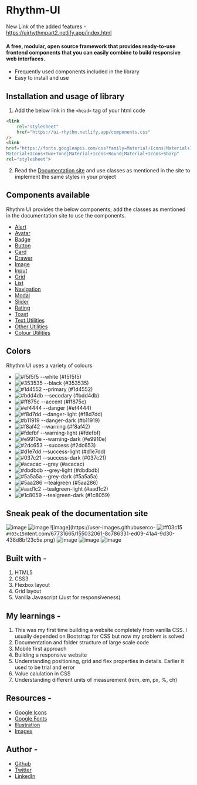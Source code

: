# Rhythm-UI

New Link of the added features - https://uirhythmpart2.netlify.app/index.html

#### A free, modular, open source framework that provides ready-to-use frontend components that you can easily combine to build responsive web interfaces.

- Frequently used components included in the library
- Easy to install and use

## Installation and usage of library 
1. Add the below link in the `<head>` tag of your html code
```html
<link
	rel="stylesheet"
	href="https://ui-rhythm.netlify.app/components.css"
/>
<link
href="https://fonts.googleapis.com/css?family=Material+Icons|Material+Icons+Outlined|
Material+Icons+Two+Tone|Material+Icons+Round|Material+Icons+Sharp"
rel="stylesheet">
```
2. Read the [Documentation site](https://ui-rhythm.netlify.app/index.html) and use classes as mentioned in the site to implement the same styles in your project

## Components available 
Rhythm UI provides the below components; add the classes as mentioned in the documentation site to use the components.
- [Alert](https://ui-rhythm.netlify.app/components/alert/alert.html)
- [Avatar](https://ui-rhythm.netlify.app/components/avatar/avatar.html)
- [Badge](https://ui-rhythm.netlify.app/components/badge/badge.html)
- [Button](https://ui-rhythm.netlify.app/components/button/button.html)
- [Card](https://ui-rhythm.netlify.app/components/card/cards.html)
- [Drawer](https://ui-rhythm.netlify.app/components/drawer/drawer.html)
- [Image](https://ui-rhythm.netlify.app/components/images/images.html)
- [Input](https://ui-rhythm.netlify.app/components/input/input.html)
- [Grid](https://uirhythmpart2.netlify.app/components/grid/grid.html)
- [List](https://ui-rhythm.netlify.app/components/list/lists.html)
- [Navigation](https://ui-rhythm.netlify.app/components/navigation/navigation.html)
- [Modal](https://ui-rhythm.netlify.app/components/modal/modal.html)
- [Slider](https://ui-rhythm.netlify.app/components/slider/slider.html)
- [Rating](https://ui-rhythm.netlify.app/components/rating/rating.html)
- [Toast](https://ui-rhythm.netlify.app/components/toast/toast.html)
- [Text Utilities](https://ui-rhythm.netlify.app/components/typography/typography.html)
- [Other Utilities](https://ui-rhythm.netlify.app/components/utilities/utilities.html)
- [Colour Utilities](https://ui-rhythm.netlify.app/components/colours/colors.html)

## Colors
Rhythm UI uses a variety of colours
- ![#f5f5f5](https://via.placeholder.com/15/f5f5f5/000000?text=+) --white (#f5f5f5)
- ![#353535](https://via.placeholder.com/15/353535/000000?text=+) --black (#353535)
- ![#1d4552](https://via.placeholder.com/15/1d4552/000000?text=+) --primary (#1d4552)
- ![#bdd4db](https://via.placeholder.com/15/bdd4db/000000?text=+) --secodary (#bdd4db)
- ![#ff875c](https://via.placeholder.com/15/ff875c/000000?text=+) --accent (#ff875c)
- ![#ef4444](https://via.placeholder.com/15/ef4444/000000?text=+) --danger (#ef4444)
- ![#f8d7dd](https://via.placeholder.com/15/f8d7dd/000000?text=+) --danger-light (#f8d7dd)
- ![#b11919](https://via.placeholder.com/15/b11919/000000?text=+) --danger-dark (#b11919)
- ![#f8af42](https://via.placeholder.com/15/f8af42/000000?text=+) --warning (#f8af42)
- ![#fdefbf](https://via.placeholder.com/15/fdefbf/000000?text=+) --warning-light (#fdefbf)
- ![#e9910e](https://via.placeholder.com/15/e9910e/000000?text=+) --warning-dark (#e9910e)
- ![#2dc653](https://via.placeholder.com/15/2dc653/000000?text=+) --success (#2dc653)
- ![#d1e7dd](https://via.placeholder.com/15/d1e7dd/000000?text=+) --success-light (#d1e7dd)
- ![#037c21](https://via.placeholder.com/15/037c21/000000?text=+) --success-dark (#037c21)
- ![#acacac](https://via.placeholder.com/15/acacac/000000?text=+) --grey (#acacac)
- ![#dbdbdb](https://via.placeholder.com/15/dbdbdb/000000?text=+) --grey-light (#dbdbdb)
- ![#5a5a5a](https://via.placeholder.com/15/5a5a5a/000000?text=+) --grey-dark (#5a5a5a)
- ![#5aa286](https://via.placeholder.com/15/5aa286/000000?text=+) --tealgreen (#5aa286)
- ![#aad1c2](https://via.placeholder.com/15/aad1c2/000000?text=+) --tealgreen-light (#aad1c2)
- ![#1c8059](https://via.placeholder.com/15/1c8059/000000?text=+) --tealgreen-dark (#1c8059)

## Sneak peak of the documentation site
![image](https://user-images.githubusercontent.com/67731665/155031858-183885ad-2220-4208-baae-3bd8642ed10d.png)
![image](https://user-images.githubusercontent.com/67731665/155031980-6a1e94fd-36e3-4f4b-b8ce-952c2fb1a5f1.png)
![image](https://user-images.githubuserco- ![#f03c15](https://via.placeholder.com/15/f03c15/000000?text=+) `#f03c15`ntent.com/67731665/155032061-8c786331-ed09-41a4-9d30-438d8bf23c5e.png)
![image](https://user-images.githubusercontent.com/67731665/155032171-be4802fb-0b11-41b4-ac05-42323d3428de.png)
![image](https://user-images.githubusercontent.com/67731665/155032148-3d2c2639-2d80-4e28-a8ce-33f6fba1ee78.png)
![image](https://user-images.githubusercontent.com/67731665/155032125-0a5f9dfd-126e-4663-a275-e51725792559.png)

## Built with -
1. HTML5
2. CSS3
3. Flexbox layout
4. Grid layout
5. Vanilla Javascript (Just for responsiveness)

## My learnings -
1. This was my first time building a website completely from vanilla CSS. I usually depended on Bootstrap for CSS but now my problem is solved
2. Documentation and folder structure of large scale code
3. Mobile first approach
4. Building a responsive website
5. Understanding positioning, grid and flex properties in details. Earlier it used to be trial and error
6. Value calulation in CSS
7. Understanding different units of measurement (rem, em, px, %, ch)

## Resources -
- [Google Icons](https://fonts.google.com/)
- [Google Fonts](https://fonts.google.com/)
- [Illustration](https://storyset.com/)
- [Images](https://picsum.photos/)

## Author -
- [Github](https://github.com/muskaanshah)
- [Twitter](https://twitter.com/Shahmuskaan19)
- [LinkedIn](https://www.linkedin.com/in/muskaan-shah-a92643198/)
